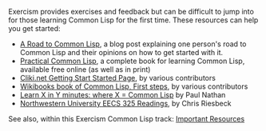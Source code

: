 Exercism provides exercises and feedback but can be difficult to jump
into for those learning Common Lisp for the first time. These
resources can help you get started:

* [A Road to Common Lisp](http://stevelosh.com/blog/2018/08/a-road-to-common-lisp/), a blog post explaining one person's road to Common Lisp and their opinions on how to get started with it.
* [Practical Common Lisp](http://www.gigamonkeys.com/book/), a complete book for learning Common Lisp, available free online (as well as in print)
* [Cliki.net Getting Start Started Page](http://cliki.net/Getting%20Started),
  by various contributors
* [Wikibooks book of Common Lisp, First steps](http://en.wikibooks.org/wiki/Common_Lisp/First_steps),
  by various contributors
* [Learn X in Y minutes: where X = Common Lisp](http://learnxinyminutes.com/docs/common-lisp/) by
  Paul Nathan
* [Northwestern University EECS 325 Readings](http://www.cs.northwestern.edu/academics/courses/325/readings/readings.php),
  by Chris Riesbeck

See also, within this Exercism Common Lisp track: [Important Resources](http://exercism.io/languages/common-lisp/resources)

